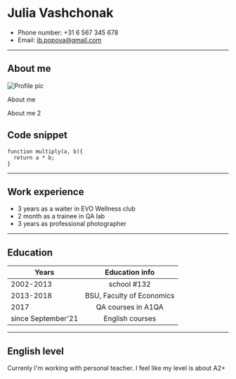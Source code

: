 # Julia Vashchonak

- Phone number: +31 6 567 345 678
- Email: ib.popova@gmail.com

---

## About me

![Profile pic](https://sun6.userapi.com/sun6-22/s/v1/ig2/0VWoqqiPdzAm3X5N9KHawj3d31Tq8rhFn5R78hc8t653fJTyUgbpCGmM1tZ0elFHiLagK5So4Qc8GgXw1XIA26sF.jpg?size=400x400&quality=96&crop=0,449,1439,1439&ava=1)

About me

About me 2

## Code snippet

```
function multiply(a, b){
  return a * b;
}
```

---

## Work experience

- 3 years as a waiter in EVO Wellness club
- 2 month as a trainee in QA lab
- 3 years as professional photographer

---

## Education

| Years              |      Education info       |
| ------------------ | :-----------------------: |
| 2002-2013          |        school #132        |
| 2013-2018          | BSU, Faculty of Economics |
| 2017               |    QA courses in A1QA     |
| since September'21 |      English courses      |

---

## English level

Currenly I'm working with personal teacher. I feel like my level is about A2+
